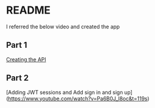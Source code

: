 # README

I referred the below video and created the app

## Part 1
  [Creating the API](https://www.youtube.com/watch?v=TBZwkWznhZs)

## Part 2
  [Adding JWT sessions and Add sign in and sign up] (https://www.youtube.com/watch?v=Pa6B0J_l8oc&t=119s)
